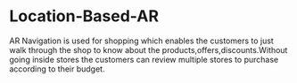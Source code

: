 # Location-Based-AR
AR Navigation is used for shopping which enables the customers to just walk through the shop to know about the products,offers,discounts.Without going inside stores the customers can review multiple stores to purchase according to their budget.
